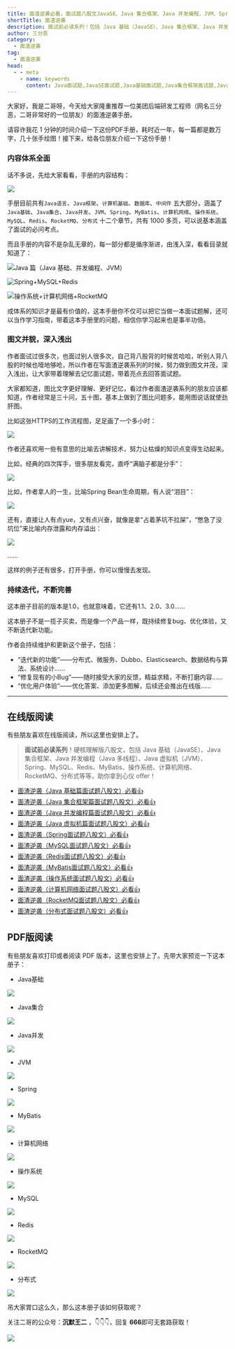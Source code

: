 ```yaml
---
title: 面渣逆袭必看，面试题八股文JavaSE、Java 集合框架、Java 并发编程、JVM、Spring、Redis、MyBatis、MySQL、操作系统、计算机网络、RocketMQ、分布式👍
shortTitle: 面渣逆袭
description: 面试前必读系列！包括 Java 基础（JavaSE）、Java 集合框架、Java 并发编程（Java 多线程）、Java 虚拟机（JVM）、Spring、Redis、MyBatis、MySQL、操作系统、计算机网络、RocketMQ、分布式 等等。
author: 三分恶
category:
  - 面渣逆袭
tag:
  - 面渣逆袭
head:
  - - meta
    - name: keywords
      content: Java面试题,JavaSE面试题,Java基础面试题,Java集合框架面试题,Java容器面试题,Java虚拟机面试题,JVM面试题,Spring面试题,Redis面试题,MyBatis面试题,MySQL面试题,操作系统面试题,OS面试题,计算机网络面试题,RocketMQ面试题,面试题,八股文,java,springboot,spring,jvm,redis,mybatis,mysql,操作系统,计算机网络,RocketMQ,分布式
---
```


大家好，我是二哥呀，今天给大家隆重推荐一位美团后端研发工程师（网名三分恶，二哥非常好的一位朋友）的面渣逆袭手册。

请容许我花 1 分钟的时间介绍一下这份PDF手册，耗时近一年，每一篇都是数万字，几十张手绘图！接下来，给各位朋友介绍一下这份手册！

### 内容体系全面

话不多说，先给大家看看，手册的内容结构：

![](https://cdn.tobebetterjavaer.com/tobebetterjavaer/images/nice-article/weixin-tuxbgzdtdl-a1c872c8-ab8e-454f-b8ab-7bb3d1cab5f0.jpg)


手册目前共有`Java语言`、`Java框架`、`计算机基础`、`数据库`、`中间件` 五大部分，涵盖了`Java基础`、`Java集合`、`Java并发`、`JVM`、`Spring`、`MyBatis`、`计算机网络`、`操作系统`、`MySQL`、`Redis`、`RocketMQ`、`分布式` 十二个章节，共有 1000 多页，可以说基本涵盖了面试的必问考点。

而且手册的内容不是杂乱无章的，每一部分都是循序渐进，由浅入深，看看目录就知道了：


![Java 篇（Java 基础、并发编程、JVM）](https://cdn.tobebetterjavaer.com/tobebetterjavaer/images/sidebar/sanfene//nixi-75f87853-ca11-4e6e-ab3f-ba8335a24783.png)


![Spring+MySQL+Redis](https://cdn.tobebetterjavaer.com/tobebetterjavaer/images/sidebar/sanfene//nixi-fda2401a-1162-438d-8fe8-19876224d2b1.png)


![操作系统+计算机网络+RocketMQ](https://cdn.tobebetterjavaer.com/tobebetterjavaer/images/sidebar/sanfene//nixi-3b3d55c6-7b18-4b0a-83b4-5a8535461ddb.png)


成体系的知识才是最有价值的，这本手册你不仅可以把它当做一本面试题解，还可以当作学习指南，带着这本手册里的问题，相信你学习起来也是事半功倍。

### 图文并貌，深入浅出

作者面试过很多次，也面过别人很多次，自己背八股背的时候苦哈哈，听别人背八股的时候也噎地够呛，所以作者在写面渣逆袭系列的时候，努力做到图文并茂，深入浅出，让大家带着理解去记忆面试题，带着亮点去回答面试题。

大家都知道，图比文字更好理解、更好记忆，看过作者面渣逆袭系列的朋友应该都知道，作者经常是三十问，五十图，基本上做到了图比问题多，能用图说话就使劲肝图。

比如这张HTTPS的工作流程图，足足画了一个多小时：

![](https://cdn.tobebetterjavaer.com/tobebetterjavaer/images/nice-article/weixin-tuxbgzdtdl-a037df66-a8ad-4494-aa52-2df6bc9c1c1f.jpg)


作者还喜欢用一些有意思的比喻去讲解技术，努力让枯燥的知识点变得生动起来。

比如，经典的四次挥手，很多朋友看完，直呼“满脑子都是分手”：

![](https://cdn.tobebetterjavaer.com/tobebetterjavaer/images/nice-article/weixin-tuxbgzdtdl-8ec371eb-9f68-44ad-8d94-0ddbeae72b48.jpg)


比如，作者拿人的一生，比喻Spring Bean生命周期，有人说“泪目”：

![](https://cdn.tobebetterjavaer.com/tobebetterjavaer/images/nice-article/weixin-tuxbgzdtdl-e6b9fe59-122e-47f2-b605-0da04d108d11.jpg)


还有，直接让人有点yue，又有点兴奋，就像是拿“占着茅坑不拉屎”，“憋急了没坑位”来比喻内存泄露和内存溢出：

![](https://cdn.tobebetterjavaer.com/tobebetterjavaer/images/nice-article/weixin-tuxbgzdtdl-c4e81c79-c91e-4111-9d1b-836174eb1b36.jpg)


……

这样的例子还有很多，打开手册，你可以慢慢去发现。

### 持续迭代，不断完善

这本册子目前的版本是1.0，也就意味着，它还有1.1、2.0、3.0……

这本册子不是一揽子买卖，而是像一个产品一样，既持续修复bug、优化体验，又不断迭代新功能。

作者会持续维护和更新这个册子，包括：

*   “迭代新的功能”——分布式、微服务、Dubbo、Elasticsearch、数据结构与算法、系统设计……
*   “修复现有的小Bug”——随时接受大家的反馈，精益求精，不断打磨内容……
*   “优化用户体验”——优化答案、添加更多图解，后续还会推出在线版……

* * *

## 在线版阅读

有些朋友喜欢在线版阅读，所以这里也安排上了。

>**面试前必读系列**！硬核理解版八股文，包括 Java 基础（JavaSE）、Java 集合框架、Java 并发编程（Java 多线程）、Java 虚拟机（JVM）、Spring、MySQL、Redis、MyBatis、操作系统、计算机网络、RocketMQ、分布式等等，助你拿到心仪 offer！

- [面渣逆袭（Java 基础篇面试题八股文）必看👍](/sidebar/sanfene/javase.md)
- [面渣逆袭（Java 集合框架篇面试题八股文）必看👍](/sidebar/sanfene/collection.md)
- [面渣逆袭（Java 并发编程篇面试题八股文）必看👍](/sidebar/sanfene/javathread.md)
- [面渣逆袭（Java 虚拟机篇面试题八股文）必看👍](/sidebar/sanfene/jvm.md)
- [面渣逆袭（Spring面试题八股文）必看👍](/sidebar/sanfene/spring.md)
- [面渣逆袭（MySQL面试题八股文）必看👍](/sidebar/sanfene/mysql.md)
- [面渣逆袭（Redis面试题八股文）必看👍](/sidebar/sanfene/redis.md)
- [面渣逆袭（MyBatis面试题八股文）必看👍](/sidebar/sanfene/mybatis.md)
- [面渣逆袭（操作系统面试题八股文）必看👍](/sidebar/sanfene/os.md)
- [面渣逆袭（计算机网络面试题八股文）必看👍](/sidebar/sanfene/network.md)
- [面渣逆袭（RocketMQ面试题八股文）必看👍](/sidebar/sanfene/rocketmq.md)
- [面渣逆袭（分布式面试题八股文）必看👍](/sidebar/sanfene/fenbushi.md)

## PDF版阅读

有些朋友喜欢打印或者阅读 PDF 版本，这里也安排上了。先带大家预览一下这本册子：

*   Java基础

![](https://cdn.tobebetterjavaer.com/tobebetterjavaer/images/nice-article/weixin-tuxbgzdtdl-472ca179-c5f6-4af2-9a06-75dd8902599a.jpg)


*   Java集合

![](https://cdn.tobebetterjavaer.com/tobebetterjavaer/images/nice-article/weixin-tuxbgzdtdl-723dc8ec-c3a8-47ea-96c6-40520b064ffb.jpg)


*   Java并发

![](https://cdn.tobebetterjavaer.com/tobebetterjavaer/images/nice-article/weixin-tuxbgzdtdl-f1beb175-0099-4615-847f-9ea375e391ee.jpg)


*   JVM

![](https://cdn.tobebetterjavaer.com/tobebetterjavaer/images/nice-article/weixin-tuxbgzdtdl-ab2a4a0f-9006-4b83-a8c9-56a853829bb5.jpg)


*   Spring

![](https://cdn.tobebetterjavaer.com/tobebetterjavaer/images/nice-article/weixin-tuxbgzdtdl-12c239b3-0b95-414b-b83f-f5a2f46dbde0.jpg)


*   MyBatis

![](https://cdn.tobebetterjavaer.com/tobebetterjavaer/images/nice-article/weixin-tuxbgzdtdl-862defac-32d6-4089-a5dd-e57d114b83b2.jpg)


*   计算机网络

![](https://cdn.tobebetterjavaer.com/tobebetterjavaer/images/nice-article/weixin-tuxbgzdtdl-71d6389c-d984-4c02-af74-45038616520f.jpg)


*   操作系统

![](https://cdn.tobebetterjavaer.com/tobebetterjavaer/images/nice-article/weixin-tuxbgzdtdl-705651d8-1417-4c26-be5d-3f155f4b3551.jpg)


*   MySQL

![](https://cdn.tobebetterjavaer.com/tobebetterjavaer/images/nice-article/weixin-tuxbgzdtdl-705acc6c-6554-4c36-a47f-d2c850287126.jpg)


*   Redis

![](https://cdn.tobebetterjavaer.com/tobebetterjavaer/images/nice-article/weixin-tuxbgzdtdl-b98e0491-72f5-468a-a3a9-b55d8c205a14.jpg)


*   RocketMQ

![](https://cdn.tobebetterjavaer.com/tobebetterjavaer/images/nice-article/weixin-tuxbgzdtdl-18d350fd-5609-430e-8f7f-8f0848015a30.jpg)

* 分布式

![](http://cdn.tobebetterjavaer.com/tobebetterjavaer/images/sidebar/sanfene//nixi-cdfba194-459d-4ec6-8b9f-07f6cca4ac80.png)


吊大家胃口这么久，那么这本册子该如何获取呢？

关注二哥的公众号：**沉默王二** ，👇👇👇，回复 **666**即可无套路获取！

![](https://cdn.tobebetterjavaer.com/tobebetterjavaer/images/gongzhonghao.png)